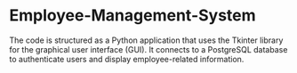 # Employee-Management-System
The code is structured as a Python application that uses the Tkinter  library for the graphical user interface (GUI). It connects to a PostgreSQL database to  authenticate users and display employee-related information.
